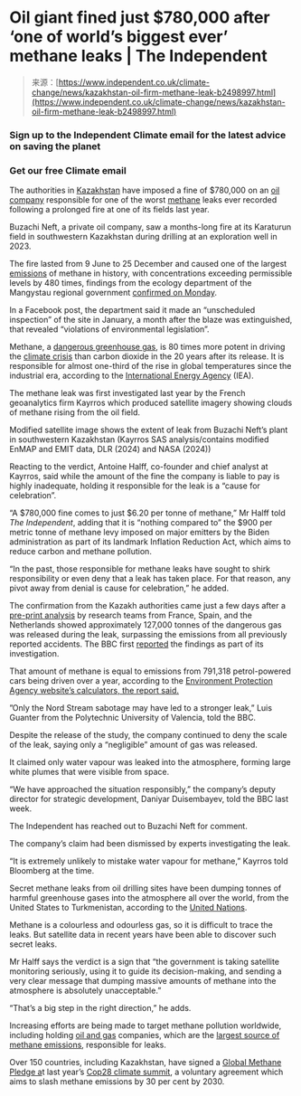 <!--yml
category: 未分类
date: 2024-05-27 15:05:29
-->

# Oil giant fined just $780,000 after ‘one of world’s biggest ever’ methane leaks | The Independent

> 来源：[https://www.independent.co.uk/climate-change/news/kazakhstan-oil-firm-methane-leak-b2498997.html](https://www.independent.co.uk/climate-change/news/kazakhstan-oil-firm-methane-leak-b2498997.html)

### Sign up to the Independent Climate email for the latest advice on saving the planet

### Get our free Climate email

The authorities in [Kazakhstan](/topic/kazakhstan) have imposed a fine of $780,000 on an [oil company](/topic/oil-company) responsible for one of the worst [methane](/topic/methane) leaks ever recorded following a prolonged fire at one of its fields last year.

Buzachi Neft, a private oil company, saw a months-long fire at its Karaturun field in southwestern Kazakhstan during drilling at an exploration well in 2023.

The fire lasted from 9 June to 25 December and caused one of the largest [emissions](/topic/emissions) of methane in history, with concentrations exceeding permissible levels by 480 times, findings from the ecology department of the Mangystau regional government [confirmed on Monday](https://www.facebook.com/permalink.php?story_fbid=pfbid02tGShhqaF5c1qgzXRKjyAM7taUEHMF1KfjURTdevg4Sgpw252HVpXJJXshd3DM11pl&id=100032123988357).

In a Facebook post, the department said it made an “unscheduled inspection” of the site in January, a month after the blaze was extinguished, that revealed “violations of environmental legislation”.

Methane, a [dangerous greenhouse gas](/news/new-mexico-ap-oil-albuquerque-texas-b2495783.html "Oil and gas producer to pay millions to US and New Mexico to remedy pollution concerns"), is 80 times more potent in driving the [climate crisis](/topic/climate-crisis) than carbon dioxide in the 20 years after its release. It is responsible for almost one-third of the rise in global temperatures since the industrial era, according to the [International Energy Agency](https://www.iea.org/reports/global-methane-tracker-2023) (IEA).

The methane leak was first investigated last year by the French geoanalytics firm Kayrros which produced satellite imagery showing clouds of methane rising from the oil field.

Modified satellite image shows the extent of leak from Buzachi Neft’s plant in southwestern Kazakhstan (Kayrros SAS analysis/contains modified EnMAP and EMIT data, DLR (2024) and NASA (2024))

Reacting to the verdict, Antoine Halff, co-founder and chief analyst at Kayrros, said while the amount of the fine the company is liable to pay is highly inadequate, holding it responsible for the leak is a “cause for celebration”.

“A $780,000 fine comes to just $6.20 per tonne of methane,” Mr Halff told *The Independent*, adding that it is “nothing compared to” the $900 per metric tonne of methane levy imposed on major emitters by the Biden administration as part of its landmark Inflation Reduction Act, which aims to reduce carbon and methane pollution.

“In the past, those responsible for methane leaks have sought to shirk responsibility or even deny that a leak has taken place. For that reason, any pivot away from denial is cause for celebration,” he added.

The confirmation from the Kazakh authorities came just a few days after a [pre-print analysis](https://eartharxiv.org/repository/view/6709/) by research teams from France, Spain, and the Netherlands showed approximately 127,000 tonnes of the dangerous gas was released during the leak, surpassing the emissions from all previously reported accidents. The BBC first [reported](https://www.bbc.com/news/world-asia-68166298) the findings as part of its investigation.

That amount of methane is equal to emissions from 791,318 petrol-powered cars being driven over a year, according to the [Environment Protection Agency website’s calculators, the report said.](https://www.epa.gov/energy/greenhouse-gas-equivalencies-calculator#results)

”Only the Nord Stream sabotage may have led to a stronger leak,” Luis Guanter from the Polytechnic University of Valencia, told the BBC.

Despite the release of the study, the company continued to deny the scale of the leak, saying only a “negligible” amount of gas was released.

It claimed only water vapour was leaked into the atmosphere, forming large white plumes that were visible from space.

“We have approached the situation responsibly,” the company’s deputy director for strategic development, Daniyar Duisembayev, told the BBC last week.

The Independent has reached out to Buzachi Neft for comment.

The company’s claim had been dismissed by experts investigating the leak.

“It is extremely unlikely to mistake water vapour for methane,” Kayrros told Bloomberg at the time.

Secret methane leaks from oil drilling sites have been dumping tonnes of harmful greenhouse gases into the atmosphere all over the world, from the United States to Turkmenistan, according to the [United Nations](https://www.unep.org/news-and-stories/story/how-secretive-methane-leaks-are-driving-climate-change).

Methane is a colourless and odourless gas, so it is difficult to trace the leaks. But satellite data in recent years have been able to discover such secret leaks.

Mr Halff says the verdict is a sign that “the government is taking satellite monitoring seriously, using it to guide its decision-making, and sending a very clear message that dumping massive amounts of methane into the atmosphere is absolutely unacceptable.”

“That’s a big step in the right direction,” he adds.

Increasing efforts are being made to target methane pollution worldwide, including holding [oil and gas](/topic/oil-and-gas) companies, which are the [largest source of methane emissions](https://www.iea.org/energy-system/fossil-fuels/methane-abatement), responsible for leaks.

Over 150 countries, including Kazakhstan, have signed a [Global Methane Pledge a](https://www.globalmethanepledge.org/#about)t last year’s [Cop28 climate summit](/climate-change/news/cop28-summit-summary-deal-key-points-b2462598.html "Cop28: Five key takeaways from this year’s climate change summit"), a voluntary agreement which aims to slash methane emissions by 30 per cent by 2030.